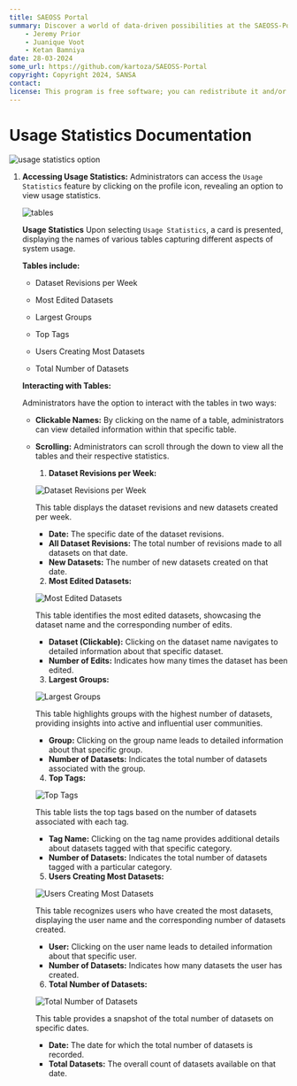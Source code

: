 ```yaml
---
title: SAEOSS Portal
summary: Discover a world of data-driven possibilities at the SAEOSS-Portal, where information converges to empower data sharing and decision-making.
    - Jeremy Prior
    - Juanique Voot
    - Ketan Bamniya
date: 28-03-2024
some_url: https://github.com/kartoza/SAEOSS-Portal
copyright: Copyright 2024, SANSA
contact:
license: This program is free software; you can redistribute it and/or modify it under the terms of the GNU Affero General Public License as published by the Free Software Foundation; either version 3 of the License, or (at your option) any later version.
---
```


# Usage Statistics Documentation

![usage statistics option](./img/usage-statistics-8.png)

1. **Accessing Usage Statistics:** Administrators can access the `Usage Statistics` feature by clicking on the profile icon, revealing an option to view usage statistics.

    ![tables](./img/usage-statistics-1.png)

    **Usage Statistics**
    Upon selecting `Usage Statistics`, a card is presented, displaying the names of various tables capturing different aspects of system usage.
    
    **Tables include:**

    - Dataset Revisions per Week

    - Most Edited Datasets

    - Largest Groups

    - Top Tags

    - Users Creating Most Datasets

    - Total Number of Datasets

    **Interacting with Tables:**

    Administrators have the option to interact with the tables in two ways:

    - **Clickable Names:** By clicking on the name of a table, administrators can view detailed information within that specific table.

    - **Scrolling:** Administrators can scroll through the down to view all the tables and their respective statistics.

        1. **Dataset Revisions per Week:**

        ![Dataset Revisions per Week](./img/usage-statistics-2.png)

        This table displays the dataset revisions and new datasets created per week.

        - **Date:** The specific date of the dataset revisions.
        - **All Dataset Revisions:** The total number of revisions made to all datasets on that date.
        - **New Datasets:** The number of new datasets created on that date.

        2. **Most Edited Datasets:**

        ![Most Edited Datasets](./img/usage-statistics-3.png)

        This table identifies the most edited datasets, showcasing the dataset name and the corresponding number of edits.

        - **Dataset (Clickable):** Clicking on the dataset name navigates to detailed information about that specific dataset.
        - **Number of Edits:** Indicates how many times the dataset has been edited.

        3. **Largest Groups:**

        ![Largest Groups](./img/usage-statistics-4.png)

        This table highlights groups with the highest number of datasets, providing insights into active and influential user communities.

        - **Group:** Clicking on the group name leads to detailed information about that specific group.
        - **Number of Datasets:** Indicates the total number of datasets associated with the group.

        4. **Top Tags:**

        ![Top Tags](./img/usage-statistics-5.png)

        This table lists the top tags based on the number of datasets associated with each tag.

        - **Tag Name:** Clicking on the tag name provides additional details about datasets tagged with that specific category.
        - **Number of Datasets:** Indicates the total number of datasets tagged with a particular category.

        5. **Users Creating Most Datasets:**

        ![Users Creating Most Datasets](./img/usage-statistics-6.png)

        This table recognizes users who have created the most datasets, displaying the user name and the corresponding number of datasets created.

        - **User:** Clicking on the user name leads to detailed information about that specific user.
        - **Number of Datasets:** Indicates how many datasets the user has created.

        6. **Total Number of Datasets:**

        ![Total Number of Datasets](./img/usage-statistics-6.png)

        This table provides a snapshot of the total number of datasets on specific dates.

        - **Date:** The date for which the total number of datasets is recorded.
        - **Total Datasets:** The overall count of datasets available on that date.
